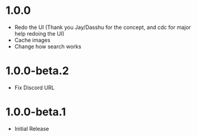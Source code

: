 # 1.0.0
- Redo the UI (Thank you Jay/Dasshu for the concept, and cdc for major help redoing the UI)
- Cache images
- Change how search works
# 1.0.0-beta.2
- Fix Discord URL
# 1.0.0-beta.1
- Initial Release